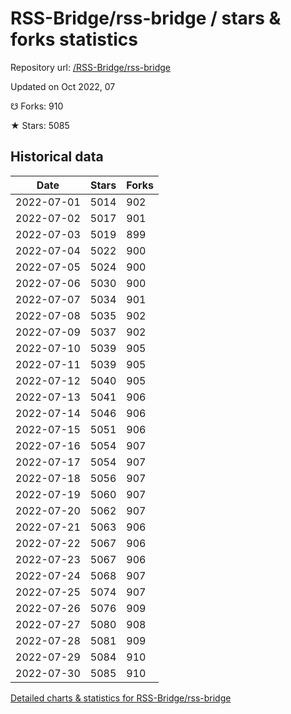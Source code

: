 # RSS-Bridge/rss-bridge / stars & forks statistics

Repository url: [/RSS-Bridge/rss-bridge](https://github.com/RSS-Bridge/rss-bridge)

Updated on Oct 2022, 07

☋ Forks: 910

★ Stars: 5085

## Historical data
| Date | Stars | Forks |
|------|-------|-------|
| 2022-07-01 | 5014 | 902 | 
| 2022-07-02 | 5017 | 901 | 
| 2022-07-03 | 5019 | 899 | 
| 2022-07-04 | 5022 | 900 | 
| 2022-07-05 | 5024 | 900 | 
| 2022-07-06 | 5030 | 900 | 
| 2022-07-07 | 5034 | 901 | 
| 2022-07-08 | 5035 | 902 | 
| 2022-07-09 | 5037 | 902 | 
| 2022-07-10 | 5039 | 905 | 
| 2022-07-11 | 5039 | 905 | 
| 2022-07-12 | 5040 | 905 | 
| 2022-07-13 | 5041 | 906 | 
| 2022-07-14 | 5046 | 906 | 
| 2022-07-15 | 5051 | 906 | 
| 2022-07-16 | 5054 | 907 | 
| 2022-07-17 | 5054 | 907 | 
| 2022-07-18 | 5056 | 907 | 
| 2022-07-19 | 5060 | 907 | 
| 2022-07-20 | 5062 | 907 | 
| 2022-07-21 | 5063 | 906 | 
| 2022-07-22 | 5067 | 906 | 
| 2022-07-23 | 5067 | 906 | 
| 2022-07-24 | 5068 | 907 | 
| 2022-07-25 | 5074 | 907 | 
| 2022-07-26 | 5076 | 909 | 
| 2022-07-27 | 5080 | 908 | 
| 2022-07-28 | 5081 | 909 | 
| 2022-07-29 | 5084 | 910 | 
| 2022-07-30 | 5085 | 910 | 


[Detailed charts & statistics for RSS-Bridge/rss-bridge](https://reviewgithub.com/rep/RSS-Bridge/rss-bridge)
